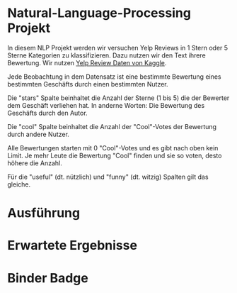 # Natural-Language-Processing Projekt
In diesem NLP Projekt werden wir versuchen Yelp Reviews in 1 Stern oder 5 Sterne Kategorien zu klassifizieren. Dazu nutzen wir den Text ihrere Bewertung.
Wir nutzen [Yelp Review Daten von Kaggle](https://www.kaggle.com/c/yelp-recsys-2013).

Jede Beobachtung in dem Datensatz ist eine bestimmte Bewertung eines bestimmten Geschäfts durch einen bestimmten Nutzer.

Die "stars" Spalte beinhaltet die Anzahl der Sterne (1 bis 5) die der Bewerter dem Geschäft verliehen hat. In anderne Worten: Die Bewertung des Geschäfts durch den Autor. 

Die "cool" Spalte beinhaltet die Anzahl der "Cool"-Votes der Bewertung durch andere Nutzer.

Alle Bewertungen starten mit 0 "Cool"-Votes und es gibt nach oben kein Limit. Je mehr Leute die Bewertung "Cool" finden und sie so voten, desto höhere die Anzahl.

Für die "useful" (dt. nützlich) und "funny" (dt. witzig) Spalten gilt das gleiche.

# Ausführung

# Erwartete Ergebnisse

# Binder Badge
